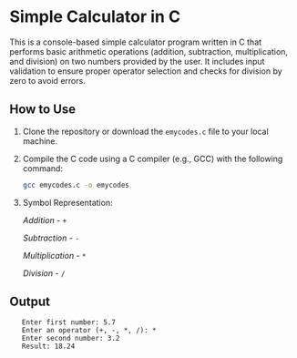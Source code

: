 # Simple Calculator in C

This is a console-based simple calculator program written in C that performs basic arithmetic operations (addition, subtraction, multiplication, and division) on two numbers provided by the user. It includes input validation to ensure proper operator selection and checks for division by zero to avoid errors.

## How to Use

1. Clone the repository or download the `emycodes.c` file to your local machine.

2. Compile the C code using a C compiler (e.g., GCC) with the following command: 

   ```bash
   gcc emycodes.c -o emycodes
   ```
3. Symbol Representation:
   
   *Addition*         -    `+`

   *Subtraction*      -    `-`

   *Multiplication*   -    `*`

   *Division*         -    `/`

## Output
```Simple Calculator
   Enter first number: 5.7
   Enter an operator (+, -, *, /): *
   Enter second number: 3.2
   Result: 18.24
```

